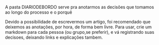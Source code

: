 A pasta DIARIODEBORDO serve pra anotarmos as decisões que tomamos ao longo do processo e o porquê

Devido a possibilidade de escrevermos um artigo, foi recomendado que deixemos as anotações, por hora, de forma bem livre. Para usar, crie um markdown para cada pessoa (ou grupo,se preferir), e vá registrando suas decisoes, deixando links e explicações tambem.

